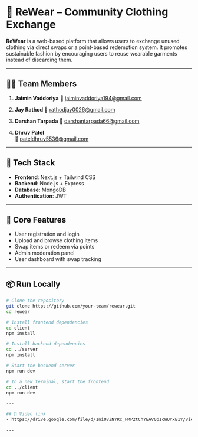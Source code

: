 # 👕 ReWear – Community Clothing Exchange

**ReWear** is a web-based platform that allows users to exchange unused clothing via direct swaps or a point-based redemption system. It promotes sustainable fashion by encouraging users to reuse wearable garments instead of discarding them.

---

## 👨‍💻 Team Members

1. **Jaimin Vaddoriya**
   📧 jaiminvaddoriya194@gmail.com

2. **Jay Rathod**
   📧 rathodjay0026@gmail.com

3. **Darshan Tarpada**
   📧 darshantarpada66@gmail.com

4. **Dhruv Patel**  
   📧 pateldhruv5536@gmail.com

---

## 🚀 Tech Stack

- **Frontend**: Next.js + Tailwind CSS
- **Backend**: Node.js + Express
- **Database**: MongoDB
- **Authentication**: JWT
<!-- - **Hosting**: Vercel (Frontend), Railway / Render (Backend) -->

---

## 🧩 Core Features

- User registration and login
- Upload and browse clothing items
- Swap items or redeem via points
- Admin moderation panel
- User dashboard with swap tracking

---

## 📦 Run Locally

```bash
# Clone the repository
git clone https://github.com/your-team/rewear.git
cd rewear

# Install frontend dependencies
cd client
npm install

# Install backend dependencies
cd ../server
npm install

# Start the backend server
npm run dev

# In a new terminal, start the frontend
cd ../client
npm run dev

---

## 🧩 Video link
- https://drive.google.com/file/d/1ni0vZNYRc_PMP2tChYEAV0pIcWUYxB1Y/view?usp=sharing

---
```
